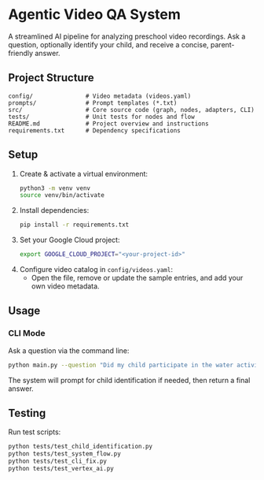 # Agentic Video QA System

A streamlined AI pipeline for analyzing preschool video recordings. Ask a question, optionally identify your child, and receive a concise, parent-friendly answer.

## Project Structure
```
config/               # Video metadata (videos.yaml)
prompts/              # Prompt templates (*.txt)
src/                  # Core source code (graph, nodes, adapters, CLI)
tests/                # Unit tests for nodes and flow
README.md             # Project overview and instructions
requirements.txt      # Dependency specifications
```

## Setup
1. Create & activate a virtual environment:
   ```bash
   python3 -m venv venv
   source venv/bin/activate
   ```
2. Install dependencies:
   ```bash
   pip install -r requirements.txt
   ```
3. Set your Google Cloud project:
   ```bash
   export GOOGLE_CLOUD_PROJECT="<your-project-id>"
   ```
4. Configure video catalog in `config/videos.yaml`:
   - Open the file, remove or update the sample entries, and add your own video metadata.

## Usage
### CLI Mode
Ask a question via the command line:
```bash
python main.py --question "Did my child participate in the water activity?"
```
The system will prompt for child identification if needed, then return a final answer.

## Testing
Run test scripts:
```bash
python tests/test_child_identification.py
python tests/test_system_flow.py
python tests/test_cli_fix.py
python tests/test_vertex_ai.py
```
